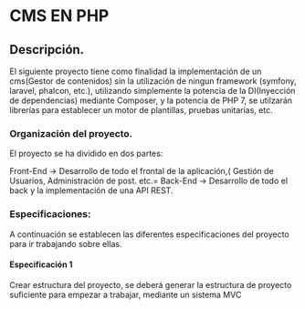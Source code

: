 # CMS EN PHP
## Descripción.
El siguiente proyecto tiene como finalidad la implementación de un cms(Gestor de contenidos) sin la utilización de ningun framework 
(symfony, laravel, phalcon, etc.), utilizando simplemente la potencia de la DI(Inyección de dependencias) mediante Composer, y la potencia
de PHP 7, se utilzarán librerías para establecer un motor de plantillas, pruebas unitarias, etc.

### Organización del proyecto.
El proyecto se ha dividido en dos partes:

Front-End -> Desarrollo de todo el frontal de la aplicación,( Gestión de Usuarios, Administración de post. etc.=
Back-End -> Desarrollo de todo el back y la implementación de una API REST.

### Especificaciones:
A continuación se establecen las diferentes especificaciones del proyecto para ir trabajando sobre ellas.

#### Especificación 1
Crear estructura del proyecto, se deberá generar la estructura de proyecto suficiente para empezar a trabajar, mediante un sistema MVC


